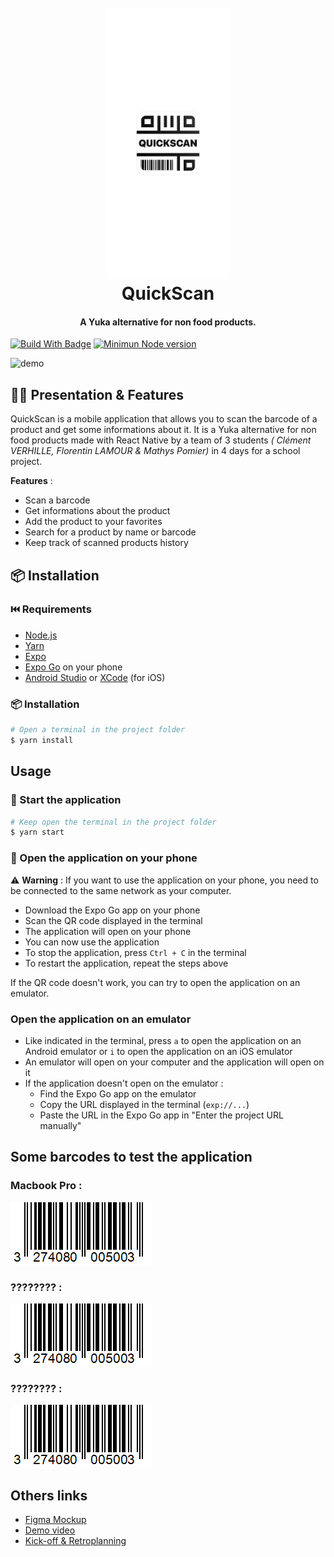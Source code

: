 
<h1 align="center">
  <br>
  <img src="https://github.com/ModaxDev/QuickScan/blob/df656a98ca8cd3c39fc517e1c149663debcc5722/images/logo.png" alt="Markdownify" width="200">
  <br>
  QuickScan
  <br>
</h1>

<h4 align="center">A Yuka alternative for non food products.</h4>

[![Build With Badge](https://img.shields.io/badge/Build%20with-React%20Native-blue)](https://reactnative.dev/)
[![Minimun Node version](https://img.shields.io/node/v/react-native)](https://reactnative.dev/)

![demo](https://raw.githubusercontent.com/amitmerchant1990/electron-markdownify/master/app/img/markdownify.gif)

## 👨‍🏫 Presentation & Features

QuickScan is a mobile application that allows you to scan the barcode of a product and get some informations about it. It is a Yuka alternative for non food products made with React Native by a team of 3 students _(
Clément VERHILLE, Florentin LAMOUR & Mathys Pomier)_ in 4 days for a school project.


**Features** :
- Scan a barcode
- Get informations about the product
- Add the product to your favorites
- Search for a product by name or barcode
- Keep track of scanned products history

## 📦 Installation

### ⏮️ Requirements

- [Node.js](https://nodejs.org/en/)
- [Yarn](https://yarnpkg.com/)
- [Expo](https://expo.io/)
- [Expo Go](https://expo.io/tools#client) on your phone
- [Android Studio](https://developer.android.com/studio) or [XCode](https://developer.apple.com/xcode/) (for iOS)

### 📦 Installation

```bash
# Open a terminal in the project folder
$ yarn install
```

## Usage

### 🚀 Start the application

```bash
# Keep open the terminal in the project folder
$ yarn start
```

### 📱 Open the application on your phone

⚠️ **Warning** : If you want to use the application on your phone, you need to be connected to the same network as your computer.

- Download the Expo Go app on your phone
- Scan the QR code displayed in the terminal
- The application will open on your phone
- You can now use the application
- To stop the application, press `Ctrl + C` in the terminal
- To restart the application, repeat the steps above

If the QR code doesn't work, you can try to open the application on an emulator.

### Open the application on an emulator

- Like indicated in the terminal, press `a` to open the application on an Android emulator or `i` to open the application on an iOS emulator
- An emulator will open on your computer and the application will open on it
- If the application doesn't open on the emulator :
  - Find the Expo Go app on the emulator
  - Copy the URL displayed in the terminal (`exp://...`)
  - Paste the URL in the Expo Go app in "Enter the project URL manually"

## Some barcodes to test the application

### Macbook Pro : 
![Macbook Pro](images/barcode-macbook.png)

### ???????? :
![Macbook Pro](images/barcode-macbook.png)

### ???????? :
![Macbook Pro](images/barcode-macbook.png)


## Others links
- [Figma Mockup](https://www.figma.com/file/QQvRIQfRBqP0V3aSHt9CCD/QuickScan---Maquette?node-id=0%3A1&t=7kJKHEaUxhyxeXgi-1)
- [Demo video]()
- [Kick-off & Retroplanning](https://ash-raincoat-a91.notion.site/S-minaire-React-Native-QuickScan-f15278e1030e48998b4d86f0f41b5cb4)



